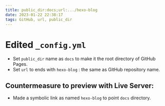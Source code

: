 ```yaml
---
title: public_dir:docs;url:.../hexo-blog
date: 2023-01-22 22:38:17
tags: GitHub, url, public_dir
---
```

# Edited `_config.yml`
 - Set `public_dir` name as `docs` to make it the root directory of GitHub Pages.
 - Set `url` to ends with `hexo-blog` : the same as GitHub repository name.

## Countermeasure to preview with Live Server:
 - Made a symbolic link as named `hexo-blog` to point `docs` directory. 